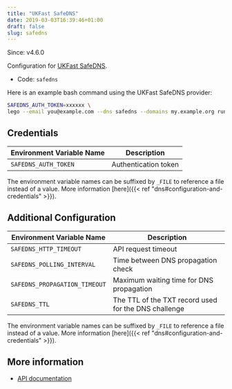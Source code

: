 ```yaml
---
title: "UKFast SafeDNS"
date: 2019-03-03T16:39:46+01:00
draft: false
slug: safedns
---
```


<!-- THIS DOCUMENTATION IS AUTO-GENERATED. PLEASE DO NOT EDIT. -->
<!-- providers/dns/safedns/safedns.toml -->
<!-- THIS DOCUMENTATION IS AUTO-GENERATED. PLEASE DO NOT EDIT. -->

Since: v4.6.0

Configuration for [UKFast SafeDNS](https://www.ukfast.co.uk/dns-hosting.html).


<!--more-->

- Code: `safedns`

Here is an example bash command using the UKFast SafeDNS provider:

```bash
SAFEDNS_AUTH_TOKEN=xxxxxx \
lego --email you@example.com --dns safedns --domains my.example.org run
```




## Credentials

| Environment Variable Name | Description |
|-----------------------|-------------|
| `SAFEDNS_AUTH_TOKEN` | Authentication token |

The environment variable names can be suffixed by `_FILE` to reference a file instead of a value.
More information [here]({{< ref "dns#configuration-and-credentials" >}}).


## Additional Configuration

| Environment Variable Name | Description |
|--------------------------------|-------------|
| `SAFEDNS_HTTP_TIMEOUT` | API request timeout |
| `SAFEDNS_POLLING_INTERVAL` | Time between DNS propagation check |
| `SAFEDNS_PROPAGATION_TIMEOUT` | Maximum waiting time for DNS propagation |
| `SAFEDNS_TTL` | The TTL of the TXT record used for the DNS challenge |

The environment variable names can be suffixed by `_FILE` to reference a file instead of a value.
More information [here]({{< ref "dns#configuration-and-credentials" >}}).




## More information

- [API documentation](https://developers.ukfast.io/documentation/safedns)

<!-- THIS DOCUMENTATION IS AUTO-GENERATED. PLEASE DO NOT EDIT. -->
<!-- providers/dns/safedns/safedns.toml -->
<!-- THIS DOCUMENTATION IS AUTO-GENERATED. PLEASE DO NOT EDIT. -->
